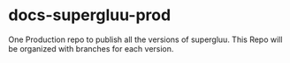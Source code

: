 # docs-supergluu-prod
One Production repo to publish all the versions of supergluu. This Repo will be organized with branches for each version.
